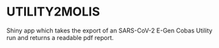 # UTILITY2MOLIS
Shiny app which takes the export of an SARS-CoV-2 E-Gen Cobas Utility run and returns a readable pdf report.
